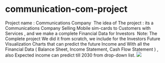 # communication-com-project
Project name : Communications Company   The idea of The project : its a Communications Company Selling Mobile sim-cards to Customers with Services , and  we make a complete Financial Data for Investors 
Note: The Complete project We did it from scratch, we include for the Investors Future Visualization Charts that can predict the future Income and With all the Financial Data ( Balance Sheet, Income Statement, Cash Flow Statement ) , also Expected income can predict till 2030 from drop-down list.
![](Pictures\spreadsheet.png)
